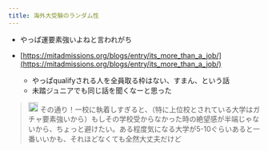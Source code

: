 ```yaml
---
title: 海外大受験のランダム性
---
```


* やっぱ運要素強いよねと言われがち

* [https://mitadmissions.org/blogs/entry/its_more_than_a_job/](https://mitadmissions.org/blogs/entry/its_more_than_a_job/)
  
  * やっぱqualifyされる人を全員取る枠はない、すまん、という話
  * 未踏ジュニアでも同じ話を聞くなーと思った

 > 
 > <img src='https://scrapbox.io/api/pages/blu3mo-public/yutarotanaka601/icon' alt='yutarotanaka601.icon' height="19.5"/> その通り！一校に執着しすぎると、（特に上位校とされている大学はガチャ要素強いから）もしその学校受からなかった時の絶望感が半端じゃないから、ちょっと避けたい。ある程度気になる大学が5-10ぐらいあると一番いいかも、それほどなくても全然大丈夫だけど
